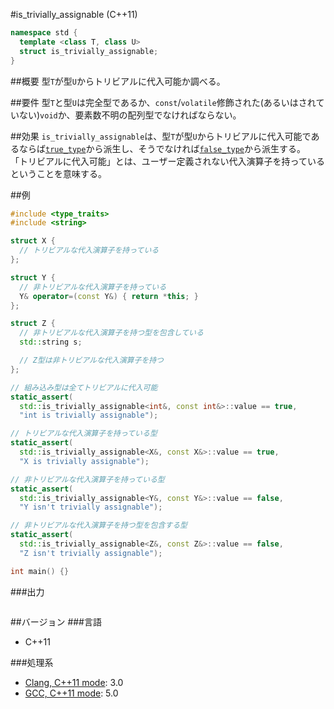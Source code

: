 #is_trivially_assignable (C++11)
```cpp
namespace std {
  template <class T, class U>
  struct is_trivially_assignable;
}
```

##概要
型`T`が型`U`からトリビアルに代入可能か調べる。


##要件
型`T`と型`U`は完全型であるか、`const`/`volatile`修飾された(あるいはされていない)`void`か、要素数不明の配列型でなければならない。


##効果
`is_trivially_assignable`は、型`T`が型`U`からトリビアルに代入可能であるならば[`true_type`](./integral_constant-true_type-false_type.md)から派生し、そうでなければ[`false_type`](./integral_constant-true_type-false_type.md)から派生する。  
「トリビアルに代入可能」とは、ユーザー定義されない代入演算子を持っているということを意味する。


##例
```cpp
#include <type_traits>
#include <string>

struct X {
  // トリビアルな代入演算子を持っている
};

struct Y {
  // 非トリビアルな代入演算子を持っている
  Y& operator=(const Y&) { return *this; }
};

struct Z {
  // 非トリビアルな代入演算子を持つ型を包含している
  std::string s;

  // Z型は非トリビアルな代入演算子を持つ
};

// 組み込み型は全てトリビアルに代入可能
static_assert(
  std::is_trivially_assignable<int&, const int&>::value == true,
  "int is trivially assignable");

// トリビアルな代入演算子を持っている型
static_assert(
  std::is_trivially_assignable<X&, const X&>::value == true,
  "X is trivially assignable");

// 非トリビアルな代入演算子を持っている型
static_assert(
  std::is_trivially_assignable<Y&, const Y&>::value == false,
  "Y isn't trivially assignable");

// 非トリビアルな代入演算子を持つ型を包含する型
static_assert(
  std::is_trivially_assignable<Z&, const Z&>::value == false,
  "Z isn't trivially assignable");

int main() {}
```

###出力
```
```

##バージョン
###言語
- C++11

###処理系
- [Clang, C++11 mode](/implementation.md#clang): 3.0
- [GCC, C++11 mode](/implementation.md#gcc): 5.0


